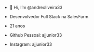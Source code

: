 - 👋 Hi, I’m @andreoliveira33

- Desenvolvedor Full Stack na SalesFarm.
- 21 anos

- Github Pessoal: ajjunior33
- Instagram: ajjunior33
